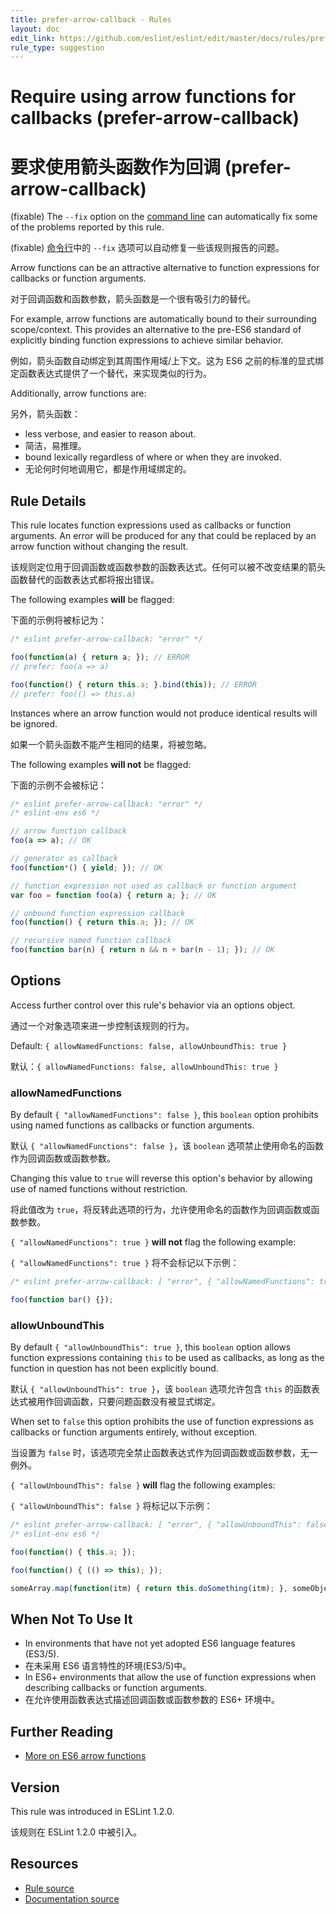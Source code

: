 ```yaml
---
title: prefer-arrow-callback - Rules
layout: doc
edit_link: https://github.com/eslint/eslint/edit/master/docs/rules/prefer-arrow-callback.md
rule_type: suggestion
---
```

<!-- Note: No pull requests accepted for this file. See README.md in the root directory for details. -->

# Require using arrow functions for callbacks (prefer-arrow-callback)

# 要求使用箭头函数作为回调 (prefer-arrow-callback)

(fixable) The `--fix` option on the [command line](../user-guide/command-line-interface#fixing-problems) can automatically fix some of the problems reported by this rule.

(fixable) [命令行](../user-guide/command-line-interface#fixing-problems)中的 `--fix` 选项可以自动修复一些该规则报告的问题。

Arrow functions can be an attractive alternative to function expressions for callbacks or function arguments.

对于回调函数和函数参数，箭头函数是一个很有吸引力的替代。

For example, arrow functions are automatically bound to their surrounding scope/context. This provides an alternative to the pre-ES6 standard of explicitly binding function expressions to achieve similar behavior.

例如，箭头函数自动绑定到其周围作用域/上下文。这为 ES6 之前的标准的显式绑定函数表达式提供了一个替代，来实现类似的行为。

Additionally, arrow functions are:

另外，箭头函数：

- less verbose, and easier to reason about.
- 简洁，易推理。
- bound lexically regardless of where or when they are invoked.
- 无论何时何地调用它，都是作用域绑定的。

## Rule Details

This rule locates function expressions used as callbacks or function arguments. An error will be produced for any that could be replaced by an arrow function without changing the result.

该规则定位用于回调函数或函数参数的函数表达式。任何可以被不改变结果的箭头函数替代的函数表达式都将报出错误。

The following examples **will** be flagged:

下面的示例将被标记为：

```js
/* eslint prefer-arrow-callback: "error" */

foo(function(a) { return a; }); // ERROR
// prefer: foo(a => a)

foo(function() { return this.a; }.bind(this)); // ERROR
// prefer: foo(() => this.a)
```

Instances where an arrow function would not produce identical results will be ignored.

如果一个箭头函数不能产生相同的结果，将被忽略。

The following examples **will not** be flagged:

下面的示例不会被标记：

```js
/* eslint prefer-arrow-callback: "error" */
/* eslint-env es6 */

// arrow function callback
foo(a => a); // OK

// generator as callback
foo(function*() { yield; }); // OK

// function expression not used as callback or function argument
var foo = function foo(a) { return a; }; // OK

// unbound function expression callback
foo(function() { return this.a; }); // OK

// recursive named function callback
foo(function bar(n) { return n && n + bar(n - 1); }); // OK
```

## Options

Access further control over this rule's behavior via an options object.

通过一个对象选项来进一步控制该规则的行为。

Default: `{ allowNamedFunctions: false, allowUnboundThis: true }`

默认：`{ allowNamedFunctions: false, allowUnboundThis: true }`

### allowNamedFunctions

By default `{ "allowNamedFunctions": false }`, this `boolean` option prohibits using named functions as callbacks or function arguments.

默认 `{ "allowNamedFunctions": false }`，该 `boolean` 选项禁止使用命名的函数作为回调函数或函数参数。

Changing this value to `true` will reverse this option's behavior by allowing use of named functions without restriction.

将此值改为 `true`，将反转此选项的行为，允许使用命名的函数作为回调函数或函数参数。

`{ "allowNamedFunctions": true }` **will not** flag the following example:

`{ "allowNamedFunctions": true }` 将不会标记以下示例：

```js
/* eslint prefer-arrow-callback: [ "error", { "allowNamedFunctions": true } ] */

foo(function bar() {});
```

### allowUnboundThis

By default `{ "allowUnboundThis": true }`, this `boolean` option allows function expressions containing `this` to be used as callbacks, as long as the function in question has not been explicitly bound.

默认 `{ "allowUnboundThis": true }`，该 `boolean` 选项允许包含 `this` 的函数表达式被用作回调函数，只要问题函数没有被显式绑定。

When set to `false` this option prohibits the use of function expressions as callbacks or function arguments entirely, without exception.

当设置为 `false` 时，该选项完全禁止函数表达式作为回调函数或函数参数，无一例外。

`{ "allowUnboundThis": false }` **will** flag the following examples:

`{ "allowUnboundThis": false }` 将标记以下示例：

```js
/* eslint prefer-arrow-callback: [ "error", { "allowUnboundThis": false } ] */
/* eslint-env es6 */

foo(function() { this.a; });

foo(function() { (() => this); });

someArray.map(function(itm) { return this.doSomething(itm); }, someObject);
```

## When Not To Use It

- In environments that have not yet adopted ES6 language features (ES3/5).
- 在未采用 ES6 语言特性的环境(ES3/5)中。
- In ES6+ environments that allow the use of function expressions when describing callbacks or function arguments.
- 在允许使用函数表达式描述回调函数或函数参数的 ES6+ 环境中。

## Further Reading

- [More on ES6 arrow functions](https://developer.mozilla.org/en-US/docs/Web/JavaScript/Reference/Functions/Arrow_functions)

## Version

This rule was introduced in ESLint 1.2.0.

该规则在 ESLint 1.2.0 中被引入。

## Resources

* [Rule source](https://github.com/eslint/eslint/tree/master/lib/rules/prefer-arrow-callback.js)
* [Documentation source](https://github.com/eslint/eslint/tree/master/docs/rules/prefer-arrow-callback.md)
